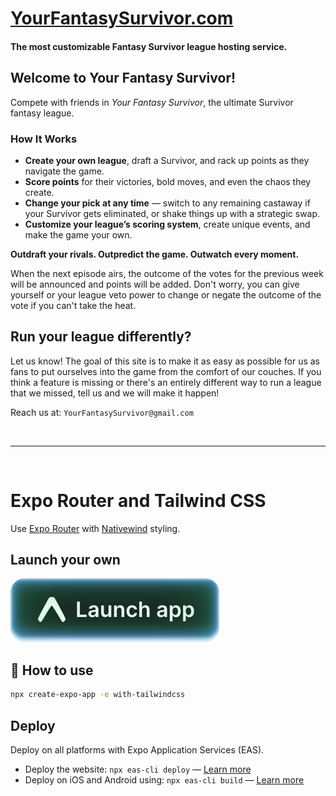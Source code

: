 # [YourFantasySurvivor.com](YourFantasySurvivor.com)
#### The most customizable Fantasy Survivor league hosting service.

## Welcome to Your Fantasy Survivor!  

Compete with friends in *Your Fantasy Survivor*, the ultimate Survivor fantasy league.  

### How It Works  
- **Create your own league**, draft a Survivor, and rack up points as they navigate the game.  
- **Score points** for their victories, bold moves, and even the chaos they create.  
- **Change your pick at any time** — switch to any remaining castaway if your Survivor gets eliminated, or shake things up with a strategic swap.  
- **Customize your league’s scoring system**, create unique events, and make the game your own.  

**Outdraft your rivals. Outpredict the game. Outwatch every moment.**  

When the next episode airs, the outcome of the votes for the previous week will be announced and points will be added. Don't worry, you can give yourself or your league veto power to change or negate the outcome of the vote if you can't take the heat.

## Run your league differently?
Let us know! The goal of this site is to make it as easy as possible for us as fans to put ourselves into the game from the comfort of our couches. 
If you think a feature is missing or there's an entirely different way to run a league that we missed, tell us and we will make it happen!

Reach us at: `YourFantasySurvivor@gmail.com`

<br/>
<hr/>
<br/>

# Expo Router and Tailwind CSS

Use [Expo Router](https://docs.expo.dev/router/introduction/) with [Nativewind](https://www.nativewind.dev/v4/overview/) styling.

## Launch your own

[![Launch with Expo](https://github.com/expo/examples/blob/master/.gh-assets/launch.svg?raw=true)](https://launch.expo.dev/?github=https://github.com/expo/examples/tree/master/with-tailwindcss)

## 🚀 How to use

```sh
npx create-expo-app -e with-tailwindcss
```

## Deploy

Deploy on all platforms with Expo Application Services (EAS).

- Deploy the website: `npx eas-cli deploy` — [Learn more](https://docs.expo.dev/eas/hosting/get-started/)
- Deploy on iOS and Android using: `npx eas-cli build` — [Learn more](https://expo.dev/eas)
